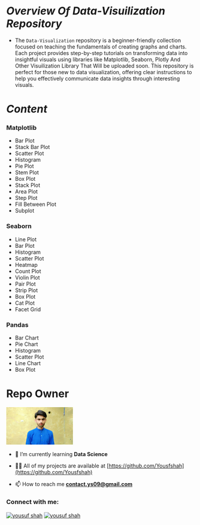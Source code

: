 # ***Overview Of Data-Visuilization Repository*** 

- The `Data-Visualization` repository is a beginner-friendly collection focused on teaching the fundamentals of creating graphs and charts. Each project provides step-by-step tutorials on transforming data into insightful visuals using libraries like Matplotlib, Seaborn, Plotly And Other Visuilization Library That Will be uploaded soon. This repository is perfect for those new to data visualization, offering clear instructions to help you effectively communicate data insights through interesting visuals.
  
# ***Content***
### **Matplotlib**

- Bar Plot
- Stack Bar Plot
- Scatter Plot
- Histogram
- Pie Plot
- Stem Plot
- Box Plot
- Stack Plot
- Area Plot
- Step Plot
- Fill Between Plot
- Subplot

### **Seaborn**

- Line Plot
- Bar Plot
- Histogram
- Scatter Plot
- Heatmap
- Count Plot
- Violin Plot
- Pair Plot
- Strip Plot
- Box Plot
- Cat Plot
- Facet Grid

### **Pandas**

- Bar Chart
- Pie Chart
- Histogram
- Scatter Plot
- Line Chart
- Box Plot

# Repo Owner

<img  alt="Owner Pic" src="yousuf_shah.jpg" height="100px">

- 🌱 I’m currently learning **Data Science**

- 👨‍💻 All of my projects are available at [https://github.com/Yousfshah](https://github.com/Yousfshah)

- 📫 How to reach me **contact.ys09@gmail.com**

<h3 align="left">Connect with me:</h3>
<p align="left">
<a href="https://www.linkedin.com/in/yousuf-shah-7ba9492b4/" target="blank"><img align="center" src="https://raw.githubusercontent.com/rahuldkjain/github-profile-readme-generator/master/src/images/icons/Social/linked-in-alt.svg" alt="yousuf shah" height="30" width="40" /></a>
<a href="https://www.kaggle.com/yousufshah" target="blank"><img align="center" src="https://raw.githubusercontent.com/rahuldkjain/github-profile-readme-generator/master/src/images/icons/Social/kaggle.svg" alt="yousuf shah" height="30" width="40" /></a>
</p>